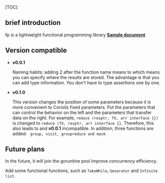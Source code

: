 [TOC]

## brief introduction
fp is a lightweight functional programming library
[**Sample document**](https://pkg.go.dev/github.com/stfujnkk/fp)

## Version compatible

- **v0.0.1**

  Naming habits: adding 2 after the function name means to which means you can specify where the results are stored. The advantage is that you can add type information. You don't have to type assertions one by one.

- **v0.1.0**

  This version changes the position of some parameters because it is more convenient to Coriolis fixed parameters. Put the parameters that can control the behavior on the left and the parameters that transfer data on the right. For example, `reduce (resptr, fX, arr interface {})` is changed to `reduce (fX, resptr, arr interface {}`. Therefore, this also leads to and **v0.0.1** incompatible. In addition, three functions are added: ` group, visit, groupreduce and mask`





## Future plans
In the future, it will join the goruntine pool
Improve concurrency efficiency.

Add some functional functions, such as `TakeWhile`, `Generator` and `Infinite list`.

